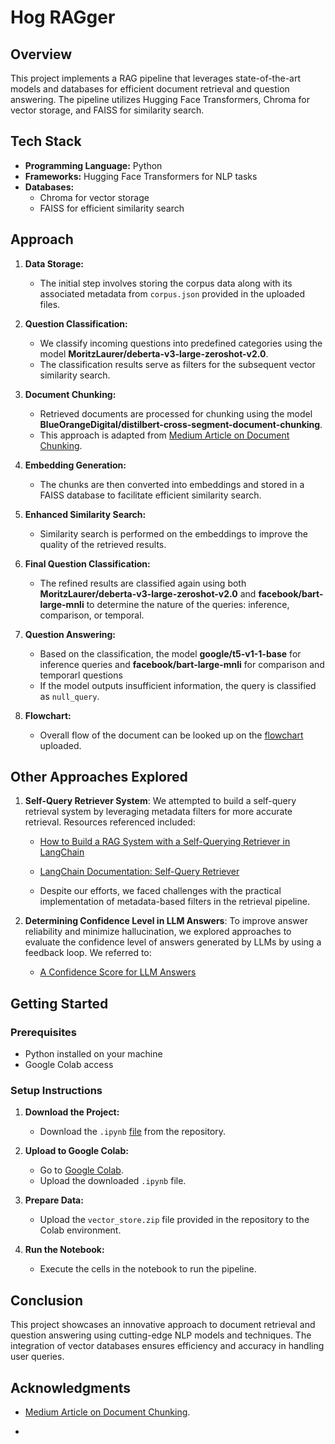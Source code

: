 # Hog RAGger

## Overview
This project implements a RAG pipeline that leverages state-of-the-art models and databases for efficient document retrieval and question answering. The pipeline utilizes Hugging Face Transformers, Chroma for vector storage, and FAISS for similarity search.

## Tech Stack

- **Programming Language:** Python
- **Frameworks:** Hugging Face Transformers for NLP tasks
- **Databases:** 
  - Chroma for vector storage
  - FAISS for efficient similarity search

## Approach

1. **Data Storage:**
   - The initial step involves storing the corpus data along with its associated metadata from `corpus.json` provided in the uploaded files.

2. **Question Classification:**
   - We classify incoming questions into predefined categories using the model **MoritzLaurer/deberta-v3-large-zeroshot-v2.0**. 
   - The classification results serve as filters for the subsequent vector similarity search.

3. **Document Chunking:**
   - Retrieved documents are processed for chunking using the model **BlueOrangeDigital/distilbert-cross-segment-document-chunking**. 
   - This approach is adapted from [Medium Article on Document Chunking](https://medium.com/blue-orange-digital/harnessing-transformers-to-chunk-documents-exploring-an-open-source-model-for-context-aware-e5775c017cd4).

4. **Embedding Generation:**
   - The chunks are then converted into embeddings and stored in a FAISS database to facilitate efficient similarity search.

5. **Enhanced Similarity Search:**
   - Similarity search is performed on the embeddings to improve the quality of the retrieved results.

6. **Final Question Classification:**
   - The refined results are classified again using both **MoritzLaurer/deberta-v3-large-zeroshot-v2.0** and **facebook/bart-large-mnli** to determine the nature of the queries: inference, comparison, or temporal.

7. **Question Answering:**
   - Based on the classification, the model **google/t5-v1-1-base** for inference queries and **facebook/bart-large-mnli** for comparison and temporarl questions
   - If the model outputs insufficient information, the query is classified as `null_query`.

8. **Flowchart:**

   - Overall flow of the document can be looked up on the [flowchart](https://github.com/AranitheOracle/SOTA_RAG/blob/main/flow.pdf) uploaded.

## Other Approaches Explored

1. **Self-Query Retriever System**: We attempted to build a self-query retrieval system by leveraging metadata filters for more accurate retrieval. Resources referenced included:
   - [How to Build a RAG System with a Self-Querying Retriever in LangChain](https://towardsdatascience.com/how-to-build-a-rag-system-with-a-self-querying-retriever-in-langchain-16b4fa23e9ad)
   - [LangChain Documentation: Self-Query Retriever](https://python.langchain.com/docs/how_to/self_query)

   - Despite our efforts, we faced challenges with the practical implementation of metadata-based filters in the retrieval pipeline.

2. **Determining Confidence Level in LLM Answers**: To improve answer reliability and minimize hallucination, we explored approaches to evaluate the confidence level of answers generated by LLMs by using a feedback loop. We referred to:
   - [A Confidence Score for LLM Answers](https://medium.com/wbaa/a-confidence-score-for-llm-answers-c668844d52c8)


## Getting Started

### Prerequisites

- Python installed on your machine
- Google Colab access

### Setup Instructions

1. **Download the Project:**
   - Download the `.ipynb` [file](https://github.com/AranitheOracle/SOTA_RAG/blob/main/rag_sota.ipynb) from the repository.

2. **Upload to Google Colab:**
   - Go to [Google Colab](https://colab.research.google.com/).
   - Upload the downloaded `.ipynb` file.

3. **Prepare Data:**
   - Upload the `vector_store.zip` file provided in the repository to the Colab environment.

4. **Run the Notebook:**
   - Execute the cells in the notebook to run the pipeline.

## Conclusion

This project showcases an innovative approach to document retrieval and question answering using cutting-edge NLP models and techniques. The integration of vector databases ensures efficiency and accuracy in handling user queries.

## Acknowledgments

- [Medium Article on Document Chunking](https://medium.com/blue-orange-digital/harnessing-transformers-to-chunk-documents-exploring-an-open-source-model-for-context-aware-e5775c017cd4).

- 
